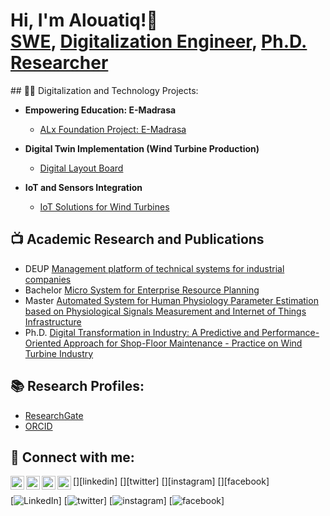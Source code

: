 <h1>Hi, I'm Alouatiq!👋 <br/><a href="https://github.com/alouatiq">SWE</a>, <a href="https://linkedin.com/in/alouatiq">Digitalization Engineer</a>, <a href="https://www.researchgate.net/profile/Hassan-Al-Ouatiq">Ph.D. Researcher</a></h1>
## 👨‍💻 Digitalization and Technology Projects:

- **Empowering Education: E-Madrasa**
  - [ALx Foundation Project: E-Madrasa](https://portfolio.alouatiq.com/2024/01/blog-post.html)
    
- **Digital Twin Implementation (Wind Turbine Production)**
  - [Digital Layout Board]()
  
- **IoT and Sensors Integration**
  - [IoT Solutions for Wind Turbines]()

## 📺 Academic Research and Publications

- DEUP [Management platform of technical systems for industrial companies]()
- Bachelor [Micro System for Enterprise Resource Planning]()
- Master [Automated System for Human Physiology Parameter Estimation based on Physiological Signals Measurement and Internet of Things Infrastructure]()
- Ph.D. [Digital Transformation in Industry: A Predictive and Performance-Oriented Approach for Shop-Floor Maintenance - Practice on Wind Turbine Industry]()

## 📚 Research Profiles:

- [ResearchGate](https://www.researchgate.net/profile/Hassan-Al-Ouatiq)
- [ORCID](https://orcid.org/0000-0003-4330-5608)

## 🤳 Connect with me:

[<img align="left" alt="AlOuatiq | LinkedIn" width="22px" src="https://cdn.jsdelivr.net/npm/simple-icons@v3/icons/linkedin.svg" />][linkedin]
[<img align="left" alt="AlOuatiq | Twitter" width="22px" src="https://cdn.jsdelivr.net/npm/simple-icons@v3/icons/twitter.svg" />][twitter]
[<img align="left" alt="AlOuatiq | Instagram" width="22px" src="https://cdn.jsdelivr.net/npm/simple-icons@v3/icons/instagram.svg" />][instagram]
[<img align="left" alt="AlOuatiq | Instagram" width="22px" src="https://cdn.jsdelivr.net/npm/simple-icons@v3/icons/facebook.svg" />][facebook]

[![LinkedIn](https://linkedin.com/in/alouatiq)]
[![twitter](https://x.com/alouatiqcom)]
[![instagram](https://www.instagram.com/alouatiqcom)]
[![facebook](https://facebook.com/in/alouatiqcom)]
